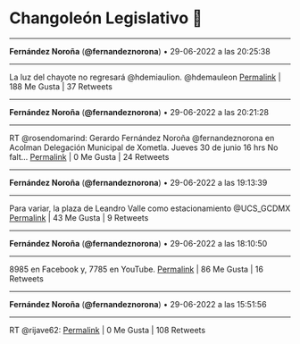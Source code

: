 # Changoleón Legislativo 🙈
*****
**Fernández Noroña** (**@fernandeznorona**) • 29-06-2022 a las 20:25:38
*****
La luz del chayote no regresará @hdemiaulion. @hdemauleon
[Permalink](https://twitter.com/fernandeznorona/status/1542363706822168577) | 188 Me Gusta | 37 Retweets
*****
**Fernández Noroña** (**@fernandeznorona**) • 29-06-2022 a las 20:21:28
*****
RT @rosendomarind: Gerardo Fernández Noroña @fernandeznorona en
Acolman 
Delegación Municipal de
Xometla.
Jueves 30 de junio
16 hrs
No falt…
[Permalink](https://twitter.com/fernandeznorona/status/1542362661836431360) | 0 Me Gusta | 24 Retweets
*****
**Fernández Noroña** (**@fernandeznorona**) • 29-06-2022 a las 19:13:39
*****
Para variar, la plaza de Leandro Valle como estacionamiento ⁦@UCS_GCDMX⁩
[Permalink](https://twitter.com/fernandeznorona/status/1542345593988780033) | 43 Me Gusta | 9 Retweets
*****
**Fernández Noroña** (**@fernandeznorona**) • 29-06-2022 a las 18:10:50
*****
8985 en Facebook y, 7785 en YouTube.
[Permalink](https://twitter.com/fernandeznorona/status/1542329783505256450) | 86 Me Gusta | 16 Retweets
*****
**Fernández Noroña** (**@fernandeznorona**) • 29-06-2022 a las 15:51:56
*****
RT @rijave62:
[Permalink](https://twitter.com/fernandeznorona/status/1542294831237476352) | 0 Me Gusta | 108 Retweets
